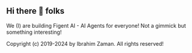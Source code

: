 ## Hi there 👋 folks

We (I) are building Figent AI - AI Agents for everyone!
Not a gimmick but something interesting!



Copyright (c) 2019-2024 by Ibrahim Zaman.
All rights reserved!
